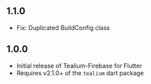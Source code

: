 ## 1.1.0

* Fix: Duplicated BuildConfig class

## 1.0.0

* Initial release of Tealium-Firebase for Flutter
* Requires v2.1.0+ of the `tealium` dart package
